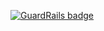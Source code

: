 
[![GuardRails badge](https://badges.production.guardrails.io/moul/number-score.svg)](https://www.guardrails.io)
